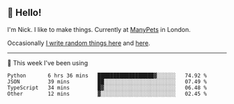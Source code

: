 ## 👋 Hello! 

I'm Nick. I like to make things. Currently at [ManyPets](https://manypets.com) in London.

Occasionally [I write random things here](https://nicksnell.com) and [here](https://twitter.com/nicksnell).

-------

🚀 This week I've been using

<!--START_SECTION:waka-->

```text
Python       6 hrs 36 mins   ██████████████████▓░░░░░░   74.92 %
JSON         39 mins         ██░░░░░░░░░░░░░░░░░░░░░░░   07.49 %
TypeScript   34 mins         █▓░░░░░░░░░░░░░░░░░░░░░░░   06.48 %
Other        12 mins         ▓░░░░░░░░░░░░░░░░░░░░░░░░   02.45 %
```

<!--END_SECTION:waka-->
